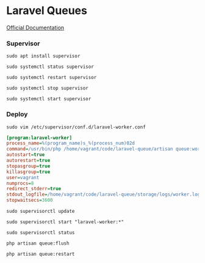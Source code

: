 # Laravel Queues

[Official Documentation](https://laravel.com/docs/queues)

### Supervisor

```shell
sudo apt install supervisor
```

```shell
sudo systemctl status supervisor

sudo systemctl restart supervisor

sudo systemctl stop supervisor

sudo systemctl start supervisor
```

### Deploy

```shell
sudo vim /etc/supervisor/conf.d/laravel-worker.conf
```

```ini
[program:laravel-worker]
process_name=%(program_name)s_%(process_num)02d
command=/usr/bin/php /home/vagrant/code/laravel-queue/artisan queue:work
autostart=true
autorestart=true
stopasgroup=true
killasgroup=true
user=vagrant
numprocs=8
redirect_stderr=true
stdout_logfile=/home/vagrant/code/laravel-queue/storage/logs/worker.log
stopwaitsecs=3600
```

```shell
sudo supervisorctl update
```

```shell
sudo supervisorctl start "laravel-worker:*"
```

```shell
sudo supervisorctl status
```

```shell
php artisan queue:flush
```

```shell
php artisan queue:restart
```
